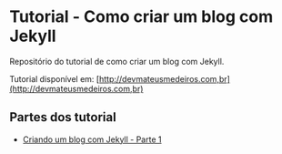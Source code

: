 # Tutorial - Como criar um blog com Jekyll
Repositório do tutorial de como criar um blog com Jekyll.

Tutorial disponível em: [http://devmateusmedeiros.com,br](http://devmateusmedeiros.com,br)

## Partes dos tutorial

- [Criando um blog com Jekyll - Parte 1](http://devmateusmedeiros.com.br/criando-um-blog-com-jekyll-parte-1/)
